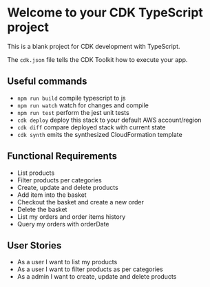 # Welcome to your CDK TypeScript project

This is a blank project for CDK development with TypeScript.

The `cdk.json` file tells the CDK Toolkit how to execute your app.

## Useful commands

- `npm run build` compile typescript to js
- `npm run watch` watch for changes and compile
- `npm run test` perform the jest unit tests
- `cdk deploy` deploy this stack to your default AWS account/region
- `cdk diff` compare deployed stack with current state
- `cdk synth` emits the synthesized CloudFormation template

## Functional Requirements

- List products
- Filter products per categories
- Create, update and delete products
- Add item into the basket
- Checkout the basket and create a new order
- Delete the basket
- List my orders and order items history
- Query my orders with orderDate

## User Stories

- As a user I want to list my products
- As a user I want to filter products as per categories
- As a admin I want to create, update and delete products
